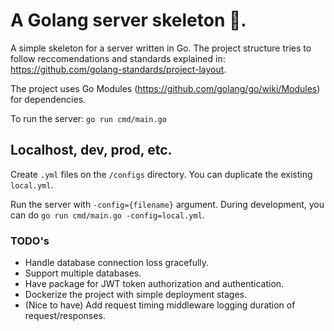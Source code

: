 # A Golang server skeleton 🔨.
A simple skeleton for a server written in Go. The project structure tries to follow reccomendations and standards explained in: https://github.com/golang-standards/project-layout.

The project uses Go Modules (https://github.com/golang/go/wiki/Modules) for dependencies.

To run the server: `go run cmd/main.go`

## Localhost, dev, prod, etc.
Create `.yml` files on the `/configs` directory.
You can duplicate the existing `local.yml`.

Run the server with `-config={filename}` argument.
During development, you can do `go run cmd/main.go -config=local.yml`.

### TODO's
 * Handle database connection loss gracefully.
 * Support multiple databases.
 * Have package for JWT token authorization and authentication.
 * Dockerize the project with simple deployment stages.
 * (Nice to have) Add request timing middleware logging duration of request/responses.
 